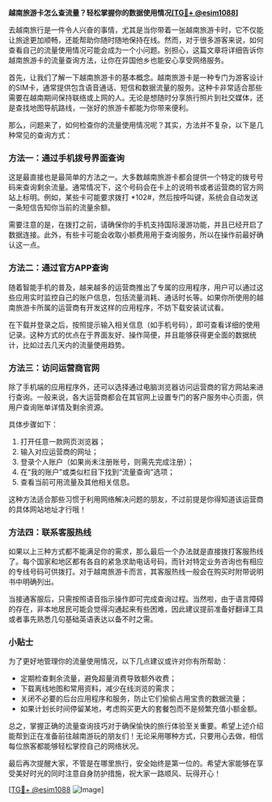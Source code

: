 **越南旅游卡怎么查流量？轻松掌握你的数据使用情况[[TG💪+ @esim1088](https://t.me/s/esim1088)]**

去越南旅行是一件令人兴奋的事情，尤其是当你带着一张越南旅游卡时，它不仅能让旅途更加顺畅，还能帮助你随时随地保持在线。然而，对于很多游客来说，如何查看自己的流量使用情况可能会成为一个小问题。别担心，这篇文章将详细告诉你越南旅游卡的流量查询方法，让你在异国他乡也能安心享受网络服务。

首先，让我们了解一下越南旅游卡的基本概念。越南旅游卡是一种专门为游客设计的SIM卡，通常提供包含语音通话、短信和数据流量的服务。这种卡非常适合那些需要在越南期间保持联络或上网的人。无论是想随时分享旅行照片到社交媒体，还是查找地图导航路线，一张好的旅游卡都能为你带来便利。

那么，问题来了，如何检查你的流量使用情况呢？其实，方法并不复杂，以下是几种常见的查询方式：

### 方法一：通过手机拨号界面查询

这是最直接也是最简单的方法之一。大多数越南旅游卡都会提供一个特定的拨号号码来查询剩余流量。通常情况下，这个号码会在卡上的说明书或者运营商的官方网站上标明。例如，某些卡可能要求拨打 *102#，然后按呼叫键，系统会自动发送一条短信告知你当前的流量余额。

需要注意的是，在拨打之前，请确保你的手机支持国际漫游功能，并且已经开启了数据连接。此外，有些卡可能会收取小额费用用于查询服务，所以在操作前最好确认这一点。

### 方法二：通过官方APP查询

随着智能手机的普及，越来越多的运营商推出了专属的应用程序，用户可以通过这些应用实时监控自己的账户信息，包括流量消耗、通话时长等。如果你所使用的越南旅游卡所属的运营商有开发这样的应用程序，不妨下载安装试试看。

在下载并登录之后，按照提示输入相关信息（如手机号码），即可查看详细的使用记录。这种方式的优点在于界面友好、操作简便，并且能够获得更全面的数据统计，比如过去几天内的流量使用趋势。

### 方法三：访问运营商官网

除了手机端的应用程序外，还可以选择通过电脑浏览器访问运营商的官方网站来进行查询。一般来说，各大运营商都会在其官网上设置专门的客户服务中心页面，供用户查询账单详情及剩余资源。

具体步骤如下：
1. 打开任意一款网页浏览器；
2. 输入对应运营商的网址；
3. 登录个人账户（如果尚未注册账号，则需先完成注册）；
4. 在“我的账户”或类似栏目下找到“流量查询”选项；
5. 查看当前可用流量及其他相关信息。

这种方法适合那些习惯于利用网络解决问题的朋友，不过前提是你得知道该运营商的具体网站地址才行哦！

### 方法四：联系客服热线

如果以上三种方式都不能满足你的需求，那么最后一个办法就是直接拨打客服热线了。每个国家和地区都有各自的紧急求助电话号码，而针对特定业务咨询也有相应的专线号码可供拨打。对于越南旅游卡而言，其客服热线一般会在购买时附带说明书中明确列出。

当接通客服后，只需按照语音指示操作即可完成查询过程。当然啦，由于语言障碍的存在，非本地居民可能会觉得沟通起来有些困难，因此建议提前准备好翻译工具或者事先熟悉几句基础英语表达以备不时之需。

### 小贴士

为了更好地管理你的流量使用情况，以下几点建议或许对你有所帮助：
- 定期检查剩余流量，避免超量消费导致额外收费；
- 下载离线地图和常用资料，减少在线浏览的需求；
- 关闭不必要的后台应用程序和服务，防止它们偷偷占用宝贵的数据流量；
- 如果计划长时间停留某地，考虑购买更大的套餐包而不是频繁充值小额金额。

总之，掌握正确的流量查询技巧对于确保愉快的旅行体验至关重要。希望上述介绍能帮到正在准备前往越南游玩的朋友们！无论采用哪种方式，只要用心去做，相信每位旅客都能够轻松掌控自己的网络状况。

最后再次提醒大家，不管是在哪里旅行，安全始终是第一位的。希望大家能够在享受美好时光的同时注意自身防护措施，祝大家一路顺风、玩得开心！

[[TG💪+ @esim1088](https://t.me/s/esim1088) ![Image](https://i.postimg.cc/4NQfJmqS/Snipaste-2025-05-13-00-14-12.png)]